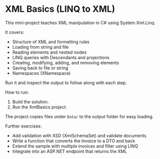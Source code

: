 # XML Basics (LINQ to XML)

This mini-project teaches XML manipulation in C# using System.Xml.Linq.

It covers:
- Structure of XML and formatting rules
- Loading from string and file
- Reading elements and nested nodes
- LINQ queries with Descendants and projections
- Creating, modifying, adding, and removing elements
- Saving back to file or string
- Namespaces (XNamespace)

Run it and inspect the output to follow along with each step.

How to run:
1) Build the solution.
2) Run the XmlBasics project.

The project copies files under `Data/` to the output folder for easy loading.

Further exercises:
- Add validation with XSD (XmlSchemaSet) and validate documents
- Write a function that converts the Invoice to a DTO and back
- Extend the sample with multiple invoices and filter using LINQ
- Integrate into an ASP.NET endpoint that returns the XML